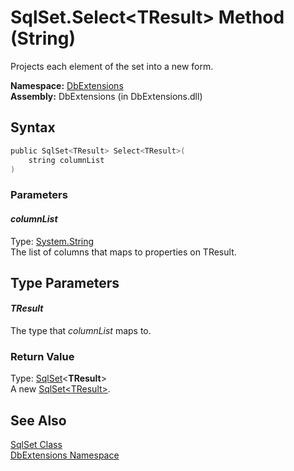 SqlSet.Select&lt;TResult> Method (String)
=========================================
Projects each element of the set into a new form.

**Namespace:** [DbExtensions][1]  
**Assembly:** DbExtensions (in DbExtensions.dll)

Syntax
------

```csharp
public SqlSet<TResult> Select<TResult>(
	string columnList
)
```

### Parameters

#### *columnList*
Type: [System.String][2]  
The list of columns that maps to properties on TResult.


Type Parameters
---------------

#### *TResult*
The type that *columnList* maps to.

### Return Value
Type: [SqlSet][3]&lt;**TResult**>  
A new [SqlSet&lt;TResult>][3].

See Also
--------
[SqlSet Class][4]  
[DbExtensions Namespace][1]  

[1]: ../README.md
[2]: http://msdn.microsoft.com/en-us/library/s1wwdcbf
[3]: ../SqlSet_1/README.md
[4]: README.md